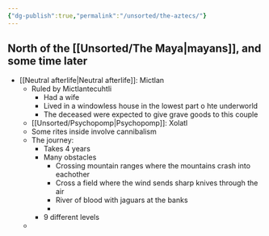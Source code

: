 ```yaml
---
{"dg-publish":true,"permalink":"/unsorted/the-aztecs/"}
---
```





## North of the [[Unsorted/The Maya\|mayans]], and some time later


- [[Neutral afterlife\|Neutral afterlife]]: Mictlan
	- Ruled by Mictlantecuhtli
		- Had a wife
		- Lived in a windowless house in the lowest part o hte underworld
		- The deceased were expected to give grave goods to this couple
	- [[Unsorted/Psychopomp\|Psychopomp]]: Xolatl
	- Some rites inside involve cannibalism
	- The journey:
		- Takes 4 years
		- Many obstacles
			- Crossing mountain ranges where the mountains crash into eachother
			- Cross a field where the wind sends sharp knives through the air
			- River of blood with jaguars at the banks
			- 
		- 9 different levels
	- 
